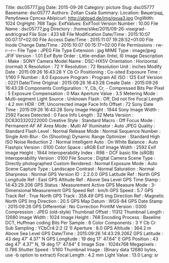 Title: dsc05777.jpg
Date: 2015-09-26
Category: picture
Slug: dsc05777
Basename: dsc05777
Authors: Zoltan Csala
Summary:
Location: Вишеград, Република Српска
Ablpicurl: http://abload.de/img/gvua3.jpg
OrgWdth: 1024
OrgHght: 768
Tags:
ExifValues: ExifTool Version Number : 10.00
            File Name : dsc05777.jpg
            Directory : /home/slike/2015/09-26-visegrad-andricgrad
            File Size : 433 kB
            File Modification Date/Time : 2015:10:07 00:07:17+02:00
            File Access Date/Time : 2015:11:07 19:28:52+01:00
            File Inode Change Date/Time : 2015:10:07 00:15:17+02:00
            File Permissions : rw-r--r--
            File Type : JPEG
            File Type Extension : jpg
            MIME Type : image/jpeg
            JFIF Version : 1.01
            Exif Byte Order : Little-endian (Intel, II)
            Image Description :
            Make : SONY
            Camera Model Name : DSC-HX5V
            Orientation : Horizontal (normal)
            X Resolution : 72
            Y Resolution : 72
            Resolution Unit : inches
            Modify Date : 2015:09:26 16:43:28
            Y Cb Cr Positioning : Co-sited
            Exposure Time : 1/160
            F Number : 8.0
            Exposure Program : Program AE
            ISO : 125
            Exif Version : 0221
            Date/Time Original : 2015:09:26 16:43:28
            Create Date : 2015:09:26 16:43:28
            Components Configuration : Y, Cb, Cr, -
            Compressed Bits Per Pixel : 5
            Exposure Compensation : 0
            Max Aperture Value : 3.5
            Metering Mode : Multi-segment
            Light Source : Unknown
            Flash : Off, Did not fire
            Focal Length : 4.2 mm
            HDR : Off; Uncorrected image
            Face Info Offset : 72
            Sony Date Time : 2015:09:26 16:43:28
            Sony Image Height : 1944
            Sony Image Width : 2592
            Faces Detected : 0
            Face Info Length : 32
            Meta Version : DC6303320222000
            Creative Style : Standard
            Macro : Off
            Focus Mode : Permanent-AF
            AF Area Mode : Multi
            AF Illuminator : Auto
            JPEG Quality : Standard
            Flash Level : Normal
            Release Mode : Normal
            Sequence Number : Single
            Anti-Blur : On (Shooting)
            Dynamic Range Optimizer : Standard
            High ISO Noise Reduction 2 : Normal
            Intelligent Auto : On
            White Balance : Auto
            Flashpix Version : 0100
            Color Space : sRGB
            Exif Image Width : 2592
            Exif Image Height : 1944
            Interoperability Index : R98 - DCF basic file (sRGB)
            Interoperability Version : 0100
            File Source : Digital Camera
            Scene Type : Directly photographed
            Custom Rendered : Normal
            Exposure Mode : Auto
            Scene Capture Type : Landscape
            Contrast : Normal
            Saturation : Normal
            Sharpness : Normal
            GPS Version ID : 2.2.0.0
            GPS Latitude Ref : North
            GPS Longitude Ref : East
            GPS Altitude Ref : Above Sea Level
            GPS Time Stamp : 14:43:29.206
            GPS Status : Measurement Active
            GPS Measure Mode : 3-Dimensional Measurement
            GPS Speed Ref : km/h
            GPS Speed : 5.7
            GPS Track Ref : True North
            GPS Track : 358.49
            GPS Img Direction Ref : Magnetic North
            GPS Img Direction : 20.5
            GPS Map Datum : WGS-84
            GPS Date Stamp : 2015:09:26
            GPS Differential : No Correction
            PrintIM Version : 0300
            Compression : JPEG (old-style)
            Thumbnail Offset : 11312
            Thumbnail Length : 12680
            Image Width : 1024
            Image Height : 768
            Encoding Process : Baseline DCT, Huffman coding
            Bits Per Sample : 8
            Color Components : 3
            Y Cb Cr Sub Sampling : YCbCr4:2:2 (2 1)
            Aperture : 8.0
            GPS Altitude : 364.2 m Above Sea Level
            GPS Date/Time : 2015:09:26 14:43:29.206Z
            GPS Latitude : 43 deg 47' 4.37" N
            GPS Longitude : 19 deg 17' 47.64" E
            GPS Position : 43 deg 47' 4.37" N, 19 deg 17' 47.64" E
            Image Size : 1024x768
            Megapixels : 0.786
            Shutter Speed : 1/160
            Thumbnail Image : (Binary data 12680 bytes, use -b option to extract)
            Focal Length : 4.2 mm
            Light Value : 13.0
Lang: sr

